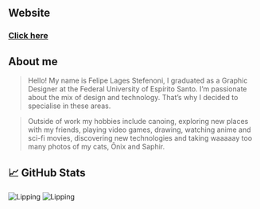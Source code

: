 ## Website
### [Click here](felipelages.vercel.app)

## About me
> Hello! My name is Felipe Lages Stefenoni, I graduated as a Graphic Designer at the Federal University of Espírito Santo. I’m passionate about the mix of design and technology. That’s why I decided to specialise in these areas.
 
> Outside of work my hobbies include canoing, exploring new places with my friends, playing video games, drawing, watching anime and sci-fi movies, discovering new technologies and taking waaaaay too many photos of my cats, Ônix and Saphir.


## 📈 GitHub Stats

<img align="center" src="https://github-readme-stats.vercel.app/api?username=Lipping&show_icons=true&locale=en&theme=github_dark&hide_border=true" alt="Lipping" />
<img align="center" src="https://github-readme-stats.vercel.app/api/top-langs/?username=Lipping&layout=compact&theme=github_dark&hide_border=true" alt="Lipping" />

